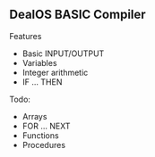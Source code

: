 ## DealOS BASIC Compiler

Features

* Basic INPUT/OUTPUT
* Variables
* Integer arithmetic
* IF ... THEN

Todo:

* Arrays
* FOR ... NEXT
* Functions
* Procedures
